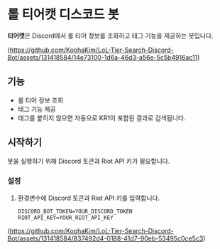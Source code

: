 # 롤 티어캣 디스코드 봇

**티어캣**은 Discord에서 롤 티어 정보를 조회하고 태그 기능을 제공하는 봇입니다.

(https://github.com/KoohaKim/LoL-Tier-Search-Discord-Bot/assets/131418584/14e73100-1d6a-46d3-a56e-5c5b4916ac11)

## 기능

- 롤 티어 정보 조회
- 태그 기능 제공
- 태그를 붙히지 않으면 자동으로 KR1이 포함된 결과로 검색됩니다.

## 시작하기

봇을 실행하기 위해 Discord 토큰과 Riot API 키가 필요합니다.

### 설정

1. 환경변수에 Discord 토큰과 Riot API 키를 입력합니다.

   ```plaintext
   DISCORD_BOT_TOKEN=YOUR_DISCORD_TOKEN
   RIOT_API_KEY=YOUR_RIOT_API_KEY

(https://github.com/KoohaKim/LoL-Tier-Search-Discord-Bot/assets/131418584/837492d4-0188-41d7-90eb-53495c0ce5c3)
